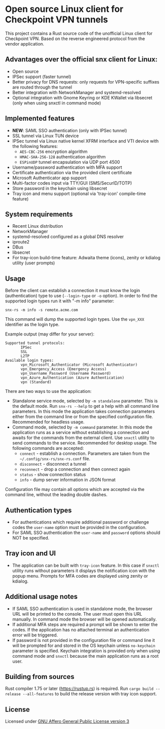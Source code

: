 # Open source Linux client for Checkpoint VPN tunnels

This project contains a Rust source code of the unofficial Linux client for Checkpoint VPN.
Based on the reverse engineered protocol from the vendor application.

## Advantages over the official snx client for Linux:

* Open source
* IPSec support (faster tunnel)
* Better privacy for DNS requests: only requests for VPN-specific suffixes are routed through the tunnel
* Better integration with NetworkManager and systemd-resolved
* Optional integration with Gnome Keyring or KDE KWallet via libsecret (only when using snxctl in command mode)

## Implemented features

* **NEW**: SAML SSO authentication (only with IPSec tunnel)
* SSL tunnel via Linux TUN device
* IPSec tunnel via Linux native kernel XFRM interface and VTI device with the following features:
  * `AES-CBC-256` encryption algorithm
  * `HMAC-SHA-256-128` authentication algorithm
  * `ESPinUDP` tunnel encapsulation via UDP port 4500
* Username/password authentication with MFA support
* Certificate authentication via the provided client certificate
* Microsoft Authenticator app support
* Multi-factor codes input via TTY/GUI (SMS/SecurID/TOTP)
* Store password in the keychain using libsecret
* Tray icon and menu support (optional via 'tray-icon' compile-time feature)

## System requirements

* Recent Linux distribution
* NetworkManager
* systemd-resolved configured as a global DNS resolver
* iproute2
* DBus
* libsecret
* For tray-icon build-time feature: Adwaita theme (icons), zenity or kdialog utility (user prompts)

## Usage

Before the client can establish a connection it must know the login (authentication) type to use
 (`--login-type` or `-o` option). In order to find the supported login types run it with "-m info" parameter:

 `snx-rs -m info -s remote.acme.com`

 This command will dump the supported login types. Use the `vpn_XXX` identifier as the login type.

 Example output (may differ for your server):

 ```text
 Supported tunnel protocols:
        IPSec
        SSL
        L2TP
Available login types:
        vpn_Microsoft_Authenticator (Microsoft Authenticator)
        vpn_Emergency_Access (Emergency Access)
        vpn_Username_Password (Username Password)
        vpn_Azure_Authentication (Azure Authentication)
        vpn (Standard)
```

There are two ways to use the application:

* Standalone service mode, selected by `-m standalone` parameter. This is the default mode. Run `snx-rs --help` to get a help with all command line parameters. In this mode the application takes connection parameters either from the command line or from the specified configuration file. Recommended for headless usage.
* Command mode, selected by `-m command` parameter. In this mode the application runs as a service without
 establishing a connection and awaits for the commands from the external client. Use `snxctl` utility
 to send commands to the service. Recommended for desktop usage. The following commands are accepted:
  - `connect` - establish a connection. Parameters are taken from the `~/.config/snx-rs/snx-rs.conf` file.
  - `disconnect` - disconnect a tunnel
  - `reconnect` - drop a connection and then connect again
  - `status` - show connection status
  - `info` - dump server information in JSON format

Configuration file may contain all options which are accepted via the command line, without the leading double dashes.

## Authentication types

* For authentications which require additional password or challenge codes the `user-name` option must be provided in the configuration.
* For SAML SSO authentication the `user-name` and `password` options should NOT be specified.

## Tray icon and UI

* The application can be built with `tray-icon` feature. In this case if `snxctl` utility runs without parameters
 it displays the notification icon with the popup menu. Prompts for MFA codes are displayed using zenity or kdialog.

 ## Additional usage notes

* If SAML SSO authentication is used in standalone mode, the browser URL will be printed to the console.
  The user must open this URL manually. In command mode the browser will be opened automatically.
* If additional MFA steps are required a prompt will be shown to enter the codes.
  If the application has no attached terminal an authentication error will be triggered.
* If password is not provided in the configuration file or command line it will be prompted for and stored
  in the OS keychain unless `no-keychain` parameter is specified. Keychain integration is provided only when
  using command mode and `snxctl` because the main application runs as a root user.

## Building from sources

Rust compiler 1.75 or later (https://rustup.rs) is required. Run `cargo build --release --all-features`
 to build the release version with tray icon support.

## License

Licensed under [GNU Affero General Public License version 3](https://opensource.org/license/agpl-v3/)
